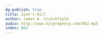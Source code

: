 ```yaml
---
dg-publish: true
title: Zion's Hill
author: James A. Crutchfield
audio: http://www.kjvprophecy.com/052.mp3
index: 052
---
```


